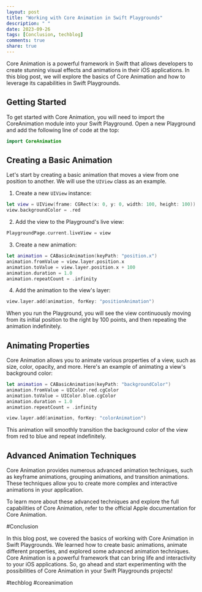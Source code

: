 ```yaml
---
layout: post
title: "Working with Core Animation in Swift Playgrounds"
description: " "
date: 2023-09-26
tags: [Conclusion, techblog]
comments: true
share: true
---
```


Core Animation is a powerful framework in Swift that allows developers to create stunning visual effects and animations in their iOS applications. In this blog post, we will explore the basics of Core Animation and how to leverage its capabilities in Swift Playgrounds.

## Getting Started

To get started with Core Animation, you will need to import the CoreAnimation module into your Swift Playground. Open a new Playground and add the following line of code at the top:

```swift
import CoreAnimation
```

## Creating a Basic Animation

Let's start by creating a basic animation that moves a view from one position to another. We will use the `UIView` class as an example.

1. Create a new `UIView` instance:

```swift
let view = UIView(frame: CGRect(x: 0, y: 0, width: 100, height: 100))
view.backgroundColor = .red
```

2. Add the view to the Playground's live view:

```swift
PlaygroundPage.current.liveView = view
```

3. Create a new animation:

```swift
let animation = CABasicAnimation(keyPath: "position.x")
animation.fromValue = view.layer.position.x
animation.toValue = view.layer.position.x + 100
animation.duration = 1.0
animation.repeatCount = .infinity
```

4. Add the animation to the view's layer:

```swift
view.layer.add(animation, forKey: "positionAnimation")
```

When you run the Playground, you will see the view continuously moving from its initial position to the right by 100 points, and then repeating the animation indefinitely.

## Animating Properties

Core Animation allows you to animate various properties of a view, such as size, color, opacity, and more. Here's an example of animating a view's background color:

```swift
let animation = CABasicAnimation(keyPath: "backgroundColor")
animation.fromValue = UIColor.red.cgColor
animation.toValue = UIColor.blue.cgColor
animation.duration = 1.0
animation.repeatCount = .infinity

view.layer.add(animation, forKey: "colorAnimation")
```

This animation will smoothly transition the background color of the view from red to blue and repeat indefinitely.

## Advanced Animation Techniques

Core Animation provides numerous advanced animation techniques, such as keyframe animations, grouping animations, and transition animations. These techniques allow you to create more complex and interactive animations in your application.

To learn more about these advanced techniques and explore the full capabilities of Core Animation, refer to the official Apple documentation for Core Animation.

#Conclusion

In this blog post, we covered the basics of working with Core Animation in Swift Playgrounds. We learned how to create basic animations, animate different properties, and explored some advanced animation techniques. Core Animation is a powerful framework that can bring life and interactivity to your iOS applications. So, go ahead and start experimenting with the possibilities of Core Animation in your Swift Playgrounds projects!

#techblog #coreanimation